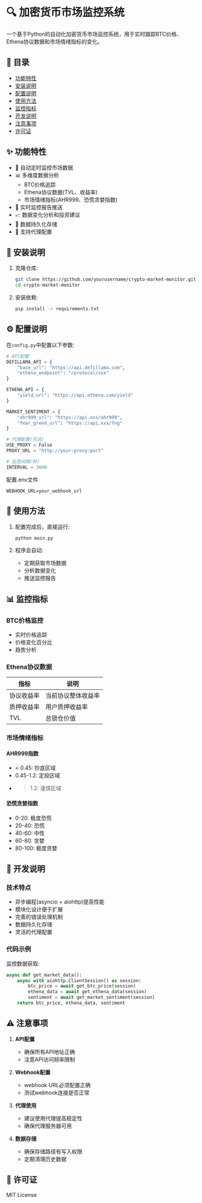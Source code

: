 # 🔍 加密货币市场监控系统

一个基于Python的自动化加密货币市场监控系统，用于实时跟踪BTC价格、Ethena协议数据和市场情绪指标的变化。

## 📑 目录

- [功能特性](#功能特性)
- [安装说明](#安装说明)
- [配置说明](#配置说明)
- [使用方法](#使用方法)
- [监控指标](#监控指标)
- [开发说明](#开发说明)
- [注意事项](#注意事项)
- [许可证](#许可证)

## ✨ 功能特性

- 🔄 自动定时监控市场数据
- 📊 多维度数据分析
    - BTC价格追踪
    - Ethena协议数据(TVL、收益率)
    - 市场情绪指标(AHR999、恐慌贪婪指数)
- 📱 实时监控报告推送
- 📈 数据变化分析和投资建议
- 💾 数据持久化存储
- 🔧 支持代理配置

## 🚀 安装说明

1. 克隆仓库:
    ```bash
    git clone https://github.com/yourusername/crypto-market-monitor.git
    cd crypto-market-monitor
    ```

2. 安装依赖:
    ```bash
    pip install -r requirements.txt
    ```

## ⚙️ 配置说明

在`config.py`中配置以下参数:

```python
# API配置
DEFILLAMA_API = {
    "base_url": "https://api.defillama.com",
    "ethena_endpoint": "/protocol/xxx"
}

ETHENA_API = {
    "yield_url": "https://api.ethena.com/yield"
}

MARKET_SENTIMENT = {
    "ahr999_url": "https://api.xxx/ahr999",
    "fear_greed_url": "https://api.xxx/fng"
}

# 代理配置(可选)
USE_PROXY = False
PROXY_URL = "http://your-proxy:port"

# 监控间隔(秒)
INTERVAL = 3600
```

配置.env文件
```
WEBHOOK_URL=your_webhook_url
```

## 📖 使用方法

1. 配置完成后，直接运行:
    ```bash
    python main.py
    ```

2. 程序会自动:
    - 定期获取市场数据
    - 分析数据变化
    - 推送监控报告

## 📊 监控指标

### BTC价格监控
- 实时价格追踪
- 价格变化百分比
- 趋势分析

### Ethena协议数据
| 指标 | 说明 |
|------|------|
| 协议收益率 | 当前协议整体收益率 |
| 质押收益率 | 用户质押收益率 |
| TVL | 总锁仓价值 |

### 市场情绪指标

#### AHR999指数
- < 0.45: 抄底区域
- 0.45-1.2: 定投区域
- > 1.2: 谨慎区域

#### 恐慌贪婪指数
- 0-20: 极度恐慌
- 20-40: 恐慌
- 40-60: 中性
- 60-80: 贪婪
- 80-100: 极度贪婪

## 🔧 开发说明

### 技术特点
- 异步编程(asyncio + aiohttp)提高性能
- 模块化设计便于扩展
- 完善的错误处理机制
- 数据持久化存储
- 灵活的代理配置

### 代码示例

监控数据获取:
```python
async def get_market_data():
    async with aiohttp.ClientSession() as session:
        btc_price = await get_btc_price(session)
        ethena_data = await get_ethena_data(session)
        sentiment = await get_market_sentiment(session)
    return btc_price, ethena_data, sentiment
```

## ⚠️ 注意事项

1. **API配置**
    - 确保所有API地址正确
    - 注意API访问频率限制

2. **Webhook配置**
    - webhook URL必须配置正确
    - 测试webhook连接是否正常

3. **代理使用**
    - 建议使用代理提高稳定性
    - 确保代理服务器可用

4. **数据存储**
    - 确保存储路径有写入权限
    - 定期清理历史数据

## 📄 许可证

MIT License
